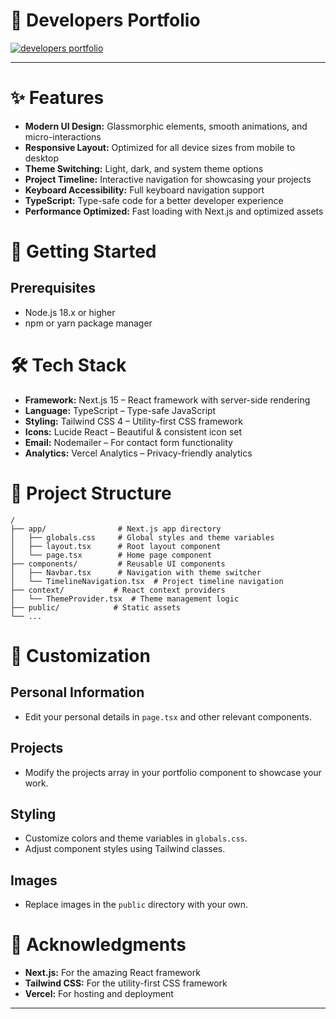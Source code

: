 # 🚀 Developers Portfolio

[![developers portfolio](https://res.cloudinary.com/dsfztnp9x/image/upload/v1741678714/next-portfolio/works/zugytqjxnvodwx8cwrob.png)](https://buddhadebkoner.vercel.app/)

---

# ✨ Features

- **Modern UI Design:** Glassmorphic elements, smooth animations, and micro-interactions
- **Responsive Layout:** Optimized for all device sizes from mobile to desktop
- **Theme Switching:** Light, dark, and system theme options
- **Project Timeline:** Interactive navigation for showcasing your projects
- **Keyboard Accessibility:** Full keyboard navigation support
- **TypeScript:** Type-safe code for a better developer experience
- **Performance Optimized:** Fast loading with Next.js and optimized assets

# 🚀 Getting Started

## Prerequisites

- Node.js 18.x or higher
- npm or yarn package manager


# 🛠️ Tech Stack

- **Framework:** Next.js 15 – React framework with server-side rendering
- **Language:** TypeScript – Type-safe JavaScript
- **Styling:** Tailwind CSS 4 – Utility-first CSS framework
- **Icons:** Lucide React – Beautiful & consistent icon set
- **Email:** Nodemailer – For contact form functionality
- **Analytics:** Vercel Analytics – Privacy-friendly analytics

# 📁 Project Structure

```plaintext
/
├── app/                # Next.js app directory
│   ├── globals.css     # Global styles and theme variables
│   ├── layout.tsx      # Root layout component
│   └── page.tsx        # Home page component
├── components/         # Reusable UI components
│   ├── Navbar.tsx      # Navigation with theme switcher
│   └── TimelineNavigation.tsx  # Project timeline navigation
├── context/           # React context providers
│   └── ThemeProvider.tsx  # Theme management logic
├── public/            # Static assets
└── ...
```

# 🔧 Customization

## Personal Information

- Edit your personal details in `page.tsx` and other relevant components.

## Projects

- Modify the projects array in your portfolio component to showcase your work.

## Styling

- Customize colors and theme variables in `globals.css`.
- Adjust component styles using Tailwind classes.

## Images

- Replace images in the `public` directory with your own.

# 👏 Acknowledgments

- **Next.js:** For the amazing React framework
- **Tailwind CSS:** For the utility-first CSS framework
- **Vercel:** For hosting and deployment

---